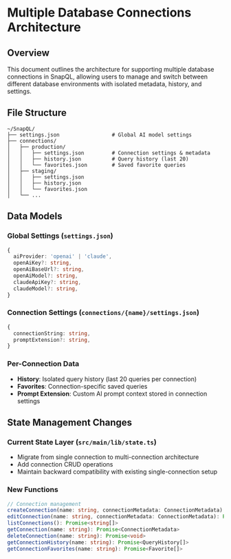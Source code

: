 # Multiple Database Connections Architecture

## Overview

This document outlines the architecture for supporting multiple database connections in SnapQL, allowing users to manage and switch between different database environments with isolated metadata, history, and settings.

## File Structure

```
~/SnapQL/
├── settings.json                 # Global AI model settings
├── connections/
│   ├── production/
│   │   ├── settings.json         # Connection settings & metadata
│   │   ├── history.json          # Query history (last 20)
│   │   └── favorites.json        # Saved favorite queries
│   ├── staging/
│   │   ├── settings.json
│   │   ├── history.json
│   │   └── favorites.json
│   └── ...
```

## Data Models

### Global Settings (`settings.json`)

```typescript
{
  aiProvider: 'openai' | 'claude',
  openAiKey?: string,
  openAiBaseUrl?: string,
  openAiModel?: string,
  claudeApiKey?: string,
  claudeModel?: string,
}
```

### Connection Settings (`connections/{name}/settings.json`)

```typescript
{
  connectionString: string,
  promptExtension?: string,
}
```

### Per-Connection Data

- **History**: Isolated query history (last 20 queries per connection)
- **Favorites**: Connection-specific saved queries
- **Prompt Extension**: Custom AI prompt context stored in connection settings

## State Management Changes

### Current State Layer (`src/main/lib/state.ts`)

- Migrate from single connection to multi-connection architecture
- Add connection CRUD operations
- Maintain backward compatibility with existing single-connection setup

### New Functions

```typescript
// Connection management
createConnection(name: string, connectionMetadata: ConnectionMetadata): Promise<void>
editConnection(name: string, connectionMetadata: ConnectionMetadata): Promise<void>
listConnections(): Promise<string[]>
getConnection(name: string): Promise<ConnectionMetadata>
deleteConnection(name: string): Promise<void>
getConnectionHistory(name: string): Promise<QueryHistory[]>
getConnectionFavorites(name: string): Promise<Favorite[]>
```
